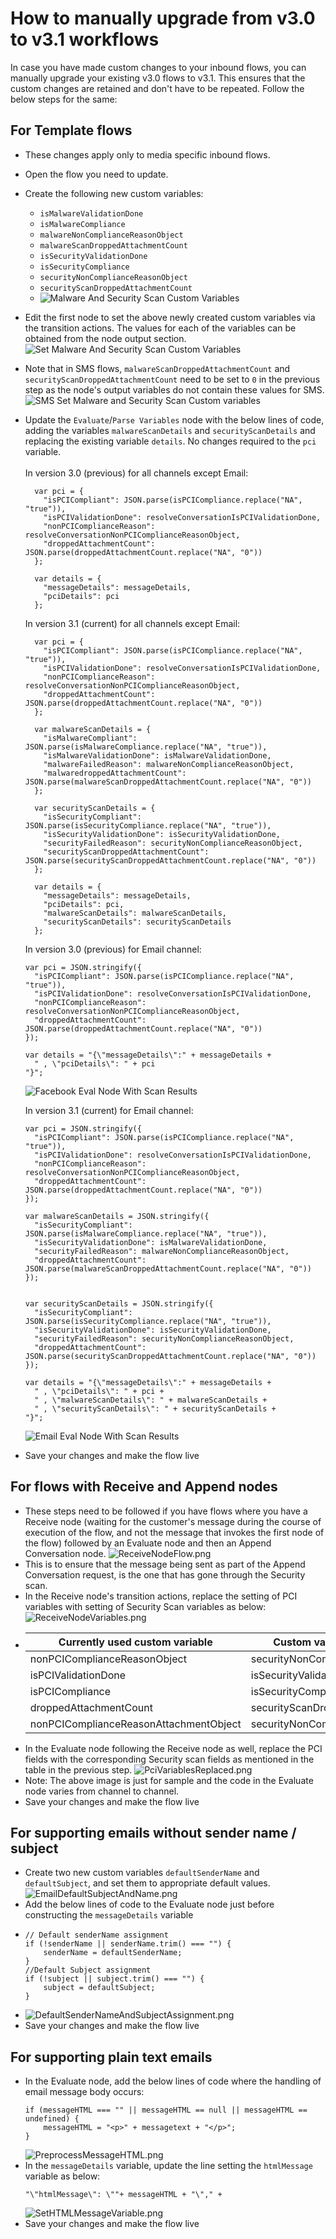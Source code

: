 
# How to manually upgrade from v3.0 to v3.1 workflows

In case you have made custom changes to your inbound flows, you can manually upgrade your existing v3.0 flows to v3.1. This ensures that the custom changes are retained and don't have to be repeated. Follow the below steps for the same:

## For Template flows
- These changes apply only to media specific inbound flows.
- Open the flow you need to update.
- Create the following new custom variables:
    - `isMalwareValidationDone`
    - `isMalwareCompliance`
    - `malwareNonComplianceReasonObject`
    - `malwareScanDroppedAttachmentCount`
    - `isSecurityValidationDone`
    - `isSecurityCompliance`
    - `securityNonComplianceReasonObject`
    - `securityScanDroppedAttachmentCount`
    - ![Malware And Security Scan Custom Variables](v3.2/images/MalwareAndSecurityScanCustomVariables.png)
- Edit the first node to set the above newly created custom variables via the transition actions. The values for each of the variables can be obtained from the node output section.
  ![Set Malware And Security Scan Custom Variables](v3.2/images/SetMalwareAndSecurityScanCustomVariables.png)
- Note that in SMS flows, `malwareScanDroppedAttachmentCount` and `securityScanDroppedAttachmentCount` need to be set to `0` in the previous step as the node's output variables do not contain these values for SMS.
  ![SMS Set Malware and Security Scan Custom variables](v3.2/images/SMSSetCustomVariables.png)
- Update the `Evaluate`/`Parse Variables` node with the below lines of code, adding the variables `malwareScanDetails` and `securityScanDetails` and replacing the existing variable `details`. No changes required to the `pci` variable.<br>
  <br>
  In version 3.0 (previous) for all channels except Email:
  ```
    var pci = {
      "isPCICompliant": JSON.parse(isPCICompliance.replace("NA", "true")),
      "isPCIValidationDone": resolveConversationIsPCIValidationDone,
      "nonPCIComplianceReason": resolveConversationNonPCIComplianceReasonObject,
      "droppedAttachmentCount": JSON.parse(droppedAttachmentCount.replace("NA", "0"))
    };
  
    var details = {
      "messageDetails": messageDetails,
      "pciDetails": pci
    };
  ```

  In version 3.1 (current) for all channels except Email:
  ```
    var pci = {
      "isPCICompliant": JSON.parse(isPCICompliance.replace("NA", "true")),
      "isPCIValidationDone": resolveConversationIsPCIValidationDone,
      "nonPCIComplianceReason": resolveConversationNonPCIComplianceReasonObject,
      "droppedAttachmentCount": JSON.parse(droppedAttachmentCount.replace("NA", "0"))
    };
  
    var malwareScanDetails = {
      "isMalwareCompliant": JSON.parse(isMalwareCompliance.replace("NA", "true")),
      "isMalwareValidationDone": isMalwareValidationDone,
      "malwareFailedReason": malwareNonComplianceReasonObject,
      "malwaredroppedAttachmentCount": JSON.parse(malwareScanDroppedAttachmentCount.replace("NA", "0"))
    };
  
    var securityScanDetails = {
      "isSecurityCompliant": JSON.parse(isSecurityCompliance.replace("NA", "true")),
      "isSecurityValidationDone": isSecurityValidationDone,
      "securityFailedReason": securityNonComplianceReasonObject,
      "securityScanDroppedAttachmentCount": JSON.parse(securityScanDroppedAttachmentCount.replace("NA", "0"))
    };
  
    var details = {
      "messageDetails": messageDetails,
      "pciDetails": pci,
      "malwareScanDetails": malwareScanDetails,
      "securityScanDetails": securityScanDetails
    };
  ```

  In version 3.0 (previous) for Email channel:
  ```
  var pci = JSON.stringify({
    "isPCICompliant": JSON.parse(isPCICompliance.replace("NA", "true")),
    "isPCIValidationDone": resolveConversationIsPCIValidationDone,
    "nonPCIComplianceReason": resolveConversationNonPCIComplianceReasonObject,
    "droppedAttachmentCount": JSON.parse(droppedAttachmentCount.replace("NA", "0"))
  });
  
  var details = "{\"messageDetails\":" + messageDetails +
    " , \"pciDetails\": " + pci 
  "}";
  ```
  ![Facebook Eval Node With Scan Results](v3.2/images/FacebookEvalNodeWithScanResults.png)

  In version 3.1 (current) for Email channel:
  ```
  var pci = JSON.stringify({
    "isPCICompliant": JSON.parse(isPCICompliance.replace("NA", "true")),
    "isPCIValidationDone": resolveConversationIsPCIValidationDone,
    "nonPCIComplianceReason": resolveConversationNonPCIComplianceReasonObject,
    "droppedAttachmentCount": JSON.parse(droppedAttachmentCount.replace("NA", "0"))
  });
  
  var malwareScanDetails = JSON.stringify({
    "isSecurityCompliant": JSON.parse(isMalwareCompliance.replace("NA", "true")),
    "isSecurityValidationDone": isMalwareValidationDone,
    "securityFailedReason": malwareNonComplianceReasonObject,
    "droppedAttachmentCount": JSON.parse(malwareScanDroppedAttachmentCount.replace("NA", "0"))
  });
  
  
  var securityScanDetails = JSON.stringify({
    "isSecurityCompliant": JSON.parse(isSecurityCompliance.replace("NA", "true")),
    "isSecurityValidationDone": isSecurityValidationDone,
    "securityFailedReason": securityNonComplianceReasonObject,
    "droppedAttachmentCount": JSON.parse(securityScanDroppedAttachmentCount.replace("NA", "0"))
  });
  
  var details = "{\"messageDetails\":" + messageDetails +
    " , \"pciDetails\": " + pci +
    " , \"malwareScanDetails\": " + malwareScanDetails +
    " , \"securityScanDetails\": " + securityScanDetails +
  "}";  
  ```
  ![Email Eval Node With Scan Results](v3.2/images/EmailEvalNodeWithScanResults.png)

- Save your changes and make the flow live

## For flows with Receive and Append nodes
- These steps need to be followed if you have flows where you have a Receive node (waiting for the customer's message during the course of execution of the flow, and not the message that invokes the first node of the flow) followed by an Evaluate node and then an Append Conversation node.
  ![ReceiveNodeFlow.png](v3.2/images/ReceiveNodeFlow.png)
- This is to ensure that the message being sent as part of the Append Conversation request, is the one that has gone through the Security scan.
- In the Receive node's transition actions, replace the setting of PCI variables with setting of Security Scan variables as below:
  ![ReceiveNodeVariables.png](v3.2/images/ReceiveNodeVariables.png)
- | Currently used custom variable         | Custom variable to be used in its place     |
  | -------------------------------------- | ------------------------------------------- |
  | nonPCIComplianceReasonObject           | securityNonComplianceReasonObject           |
  | isPCIValidationDone                    | isSecurityValidationDone                    |
  | isPCICompliance                        | isSecurityCompliance                        |
  | droppedAttachmentCount                 | securityScanDroppedAttachmentCount          |
  | nonPCIComplianceReasonAttachmentObject | securityNonComplianceReasonAttachmentObject |
- In the Evaluate node following the Receive node as well, replace the PCI fields with the corresponding Security scan fields as mentioned in the table in the previous step.
  ![PciVariablesReplaced.png](v3.2/images/PciVariablesReplaced.png)
- Note: The above image is just for sample and the code in the Evaluate node varies from channel to channel.  
- Save your changes and make the flow live

## For supporting emails without sender name / subject 
- Create two new custom variables ```defaultSenderName``` and ```defaultSubject```, and set them to appropriate default values.
  ![EmailDefaultSubjectAndName.png](v3.2/images/EmailDefaultSubjectAndName.png)
- Add the below lines of code to the Evaluate node just before constructing the ```messageDetails``` variable
- ```
  // Default senderName assignment
  if (!senderName || senderName.trim() === "") {
      senderName = defaultSenderName;
  }
  //Default Subject assignment
  if (!subject || subject.trim() === "") {
      subject = defaultSubject;
  }
  ```
- ![DefaultSenderNameAndSubjectAssignment.png](v3.2/images/DefaultSenderNameAndSubjectAssignment.png)
- Save your changes and make the flow live


## For supporting plain text emails
- In the Evaluate node, add the below lines of code where the handling of email message body occurs:
  ```
  if (messageHTML === "" || messageHTML == null || messageHTML == undefined) {
      messageHTML = "<p>" + messagetext + "</p>";
  }
  ```
  ![PreprocessMessageHTML.png](v3.2/images/PreprocessMessageHTML.png)
- In the ```messageDetails``` variable, update the line setting the ```htmlMessage``` variable as below:
  ```
  "\"htmlMessage\": \""+ messageHTML + "\"," +
  ``` 
  ![SetHTMLMessageVariable.png](v3.2/images/SetHTMLMessageVariable.png)
- Save your changes and make the flow live
